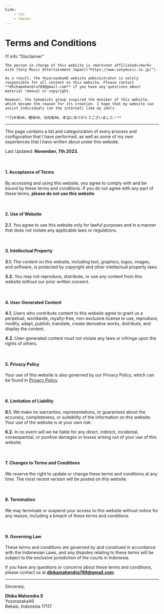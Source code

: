 ```yaml
---
hide:
    - toc
    - footer
---
```



# Terms and Conditions

!!! info "Disclaimer"

    The person in charge of this website is <mark>not affiliated</mark> with [Sony Music Entertainment Japan]("https://www.sonymusic.co.jp/").

    As a result, the Yozorazaka46 website administrator is solely responsible for all content on this website. Please contact **dhikamahendra789@gmail.com** if you have any questions about material removal or copyright.

    However, the Sakamichi group inspired the moniker of this website, which became the reason for its creation. I hope that my website can assist individuals (on the internet) like my idols.

    **乃木坂46、櫻坂46、日向坂46、本当にありがとうございました！**

---

This page contains a list and categorization of every process and configuration that I have performed, as well as some of my own experiences that I have written about under this website.

Last Updated: **November, 7th 2023.**

<br>

#### 1. Acceptance of Terms

By accessing and using this website, you agree to comply with and be bound by these terms and conditions. If you do not agree with any part of these terms, **please do not use this website**.

<br>

#### 2. Use of Website

**2.1.** You agree to use this website only for lawful purposes and in a manner that does not violate any applicable laws or regulations.

<br>

#### 3. Intellectual Property

**3.1.** The content on this website, including text, graphics, logos, images, and software, is protected by copyright and other intellectual property laws.

**3.2.** You may not reproduce, distribute, or use any content from this website without our prior written consent.

<br>

#### 4. User-Generated Content

**4.1.** Users who contribute content to this website agree to grant us a perpetual, worldwide, royalty-free, non-exclusive license to use, reproduce, modify, adapt, publish, translate, create derivative works, distribute, and display the content.

**4.2.** User-generated content must not violate any laws or infringe upon the rights of others.

<br>

#### 5. Privacy Policy

Your use of this website is also governed by our Privacy Policy, which can be found in [Privacy Policy](privacy.md).

<br>

#### 6. Limitation of Liability

**6.1.** We make no warranties, representations, or guarantees about the accuracy, completeness, or suitability of the information on this website. Your use of the website is at your own risk.

**6.2.** In no event will we be liable for any direct, indirect, incidental, consequential, or punitive damages or losses arising out of your use of this website.

<br>

#### 7. Changes to Terms and Conditions

We reserve the right to update or change these terms and conditions at any time. The most recent version will be posted on this website.

<br>

#### 8. Termination

We may terminate or suspend your access to this website without notice for any reason, including a breach of these terms and conditions.

<br>

#### 9. Governing Law

These terms and conditions are governed by and construed in accordance with the Indonesian Laws, and any disputes relating to these terms will be subject to the exclusive jurisdiction of the courts in Indonesia.

If you have any questions or concerns about these terms and conditions, please contact us at **dhikamahendra789@gmail.com**.

---

Sincerely,

**Dhika Mahendra S**<br>
Yozorazaka46<br>
Bekasi, Indonesia 17117
